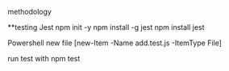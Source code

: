
methodology

**testing
Jest
npm init -y
npm install -g jest
npm install jest

Powershell new file [new-Item -Name add.test.js -ItemType File]

run test with npm test